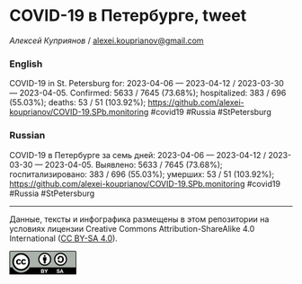 COVID-19 в Петербурге, tweet
============================

*Алексей Куприянов* /
<a href="mailto:alexei.kouprianov@gmail.com" class="email">alexei.kouprianov@gmail.com</a>

### English

COVID-19 in St. Petersburg for: 2023-04-06 — 2023-04-12 / 2023-03-30 —
2023-04-05. Сonfirmed: 5633 / 7645 (73.68%); hospitalized: 383 / 696
(55.03%); deaths: 53 / 51 (103.92%);
<a href="https://github.com/alexei-kouprianov/COVID-19.SPb.monitoring" class="uri">https://github.com/alexei-kouprianov/COVID-19.SPb.monitoring</a>
\#covid19 \#Russia \#StPetersburg

### Russian

COVID-19 в Петербурге за семь дней: 2023-04-06 — 2023-04-12 / 2023-03-30
— 2023-04-05. Выявлено: 5633 / 7645 (73.68%); госпитализировано: 383 /
696 (55.03%); умерших: 53 / 51 (103.92%);
<a href="https://github.com/alexei-kouprianov/COVID-19.SPb.monitoring" class="uri">https://github.com/alexei-kouprianov/COVID-19.SPb.monitoring</a>
\#covid19 \#Russia \#StPetersburg

------------------------------------------------------------------------

Данные, тексты и инфографика размещены в этом репозитории на условиях
лицензии Creative Commons Attribution-ShareAlike 4.0 International ([CC
BY-SA 4.0](https://creativecommons.org/licenses/by-sa/4.0/)).

![](../misc/CC-BY-SA-icon.png "CC-BY-SA")
